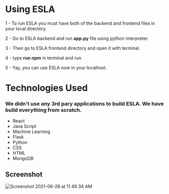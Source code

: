 # Using ESLA

1 - To run ESLA you must have both of the backend and frontend files in your local directory.

2 - Go to ESLA backend and run <b>app.py</b> file using python interpreter.

3 - Then go to ESLA frontend directory and open it with terminal.

4 - type <b>run npm</b> in terminal and run.

5 - Yay, you can use ESLA now in your localhost.

# Technologies Used

### We didn't use any 3rd pary applications to build ESLA. We have build everything from scratch.
- React
- Java Script
- Machine Learning
- Flask 
- Python
- CSS
- HTML
- MongoDB

## Screenshot

![Screenshot 2021-06-28 at 11 49 34 AM](https://user-images.githubusercontent.com/66886332/123589944-9f111680-d807-11eb-8896-fab191462dc1.png)
